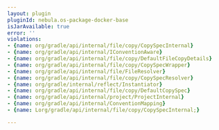 ```yaml
---
layout: plugin
pluginId: nebula.os-package-docker-base
isJarAvailable: true
error: ''
violations:
- {name: org/gradle/api/internal/file/copy/CopySpecInternal}
- {name: org/gradle/api/internal/IConventionAware}
- {name: org/gradle/api/internal/file/copy/DefaultFileCopyDetails}
- {name: org/gradle/api/internal/file/copy/CopySpecWrapper}
- {name: org/gradle/api/internal/file/FileResolver}
- {name: org/gradle/api/internal/file/copy/CopySpecResolver}
- {name: org/gradle/internal/reflect/Instantiator}
- {name: org/gradle/api/internal/file/copy/DefaultCopySpec}
- {name: org/gradle/api/internal/project/ProjectInternal}
- {name: org/gradle/api/internal/ConventionMapping}
- {name: Lorg/gradle/api/internal/file/copy/CopySpecInternal;}

---
```

